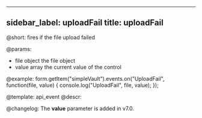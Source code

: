 
---
sidebar_label: uploadFail
title: uploadFail
---          

@short: fires if the file upload failed
 

@params:
- file      object      the file object
- value     array     the current value of the control 


@example:
form.getItem("simpleVault").events.on("UploadFail", function(file, value) {
    console.log("UploadFail", file, value);
});


@template: api_event
@descr:

@changelog:
The **value** parameter is added in v7.0.